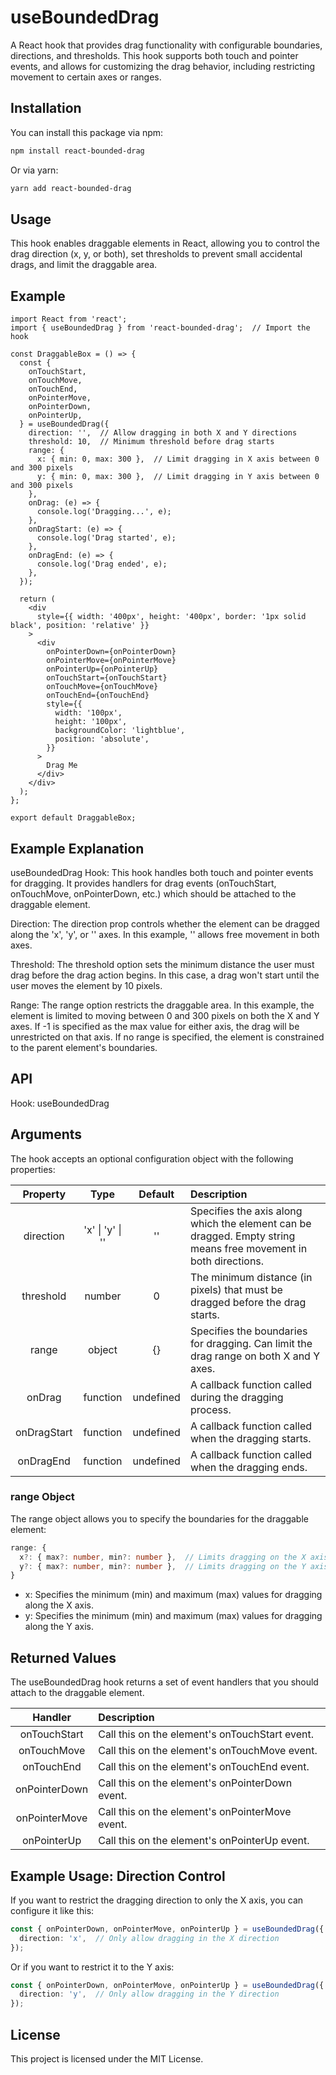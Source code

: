 # useBoundedDrag

A React hook that provides drag functionality with configurable boundaries, directions, and thresholds. This hook supports both touch and pointer events, and allows for customizing the drag behavior, including restricting movement to certain axes or ranges.

## Installation
You can install this package via npm:

```bash
npm install react-bounded-drag
```

Or via yarn:
```bash
yarn add react-bounded-drag
```

## Usage
This hook enables draggable elements in React, allowing you to control the drag direction (x, y, or both), set thresholds to prevent small accidental drags, and limit the draggable area.

## Example
```tsx
import React from 'react';
import { useBoundedDrag } from 'react-bounded-drag';  // Import the hook

const DraggableBox = () => {
  const {
    onTouchStart,
    onTouchMove,
    onTouchEnd,
    onPointerMove,
    onPointerDown,
    onPointerUp,
  } = useBoundedDrag({
    direction: '',  // Allow dragging in both X and Y directions
    threshold: 10,  // Minimum threshold before drag starts
    range: {
      x: { min: 0, max: 300 },  // Limit dragging in X axis between 0 and 300 pixels
      y: { min: 0, max: 300 },  // Limit dragging in Y axis between 0 and 300 pixels
    },
    onDrag: (e) => {
      console.log('Dragging...', e);
    },
    onDragStart: (e) => {
      console.log('Drag started', e);
    },
    onDragEnd: (e) => {
      console.log('Drag ended', e);
    },
  });

  return (
    <div
      style={{ width: '400px', height: '400px', border: '1px solid black', position: 'relative' }}
    >
      <div
        onPointerDown={onPointerDown}
        onPointerMove={onPointerMove}
        onPointerUp={onPointerUp}
        onTouchStart={onTouchStart}
        onTouchMove={onTouchMove}
        onTouchEnd={onTouchEnd}
        style={{
          width: '100px',
          height: '100px',
          backgroundColor: 'lightblue',
          position: 'absolute',
        }}
      >
        Drag Me
      </div>
    </div>
  );
};

export default DraggableBox;

```

## Example Explanation
useBoundedDrag Hook: This hook handles both touch and pointer events for dragging. It provides handlers for drag events (onTouchStart, onTouchMove, onPointerDown, etc.) which should be attached to the draggable element.

Direction: The direction prop controls whether the element can be dragged along the 'x', 'y', or '' axes. In this example, '' allows free movement in both axes.

Threshold: The threshold option sets the minimum distance the user must drag before the drag action begins. In this case, a drag won't start until the user moves the element by 10 pixels.

Range: The range option restricts the draggable area. In this example, the element is limited to moving between 0 and 300 pixels on both the X and Y axes.
If -1 is specified as the max value for either axis, the drag will be unrestricted on that axis.
If no range is specified, the element is constrained to the parent element's boundaries.

## API
Hook: useBoundedDrag
## Arguments
The hook accepts an optional configuration object with the following properties:

|Property  |  Type  |  Default  |  Description|
|:-----------:|:------------:|:------------:|:------------|
|direction  |  'x' \| 'y' \| ''  |  ''  |  Specifies the axis along which the element can be dragged. Empty string means free movement in both directions.|
|threshold  |  number  |  0  |  The minimum distance (in pixels) that must be dragged before the drag starts.|
|range  |  object  |  {}  |  Specifies the boundaries for dragging. Can limit the drag range on both X and Y axes.|
|onDrag  |  function  |  undefined  |  A callback function called during the dragging process.|
|onDragStart  |  function  |  undefined  |  A callback function called when the dragging starts.|
|onDragEnd  |  function  |  undefined  |  A callback function called when the dragging ends.|

### range Object
The range object allows you to specify the boundaries for the draggable element:

```ts
range: {
  x?: { max?: number, min?: number },  // Limits dragging on the X axis
  y?: { max?: number, min?: number },  // Limits dragging on the Y axis
}
```
* x: Specifies the minimum (min) and maximum (max) values for dragging along the X axis.
* y: Specifies the minimum (min) and maximum (max) values for dragging along the Y axis.


## Returned Values
The useBoundedDrag hook returns a set of event handlers that you should attach to the draggable element.

|Handler  |  Description|
|:------------:|:------------|
|onTouchStart  |  Call this on the element's onTouchStart event.|
|onTouchMove  |  Call this on the element's onTouchMove event.|
|onTouchEnd  |  Call this on the element's onTouchEnd event.|
|onPointerDown  |  Call this on the element's onPointerDown event.|
|onPointerMove  |  Call this on the element's onPointerMove event.|
|onPointerUp  |  Call this on the element's onPointerUp event.|


## Example Usage: Direction Control
If you want to restrict the dragging direction to only the X axis, you can configure it like this:

```ts
const { onPointerDown, onPointerMove, onPointerUp } = useBoundedDrag({
  direction: 'x',  // Only allow dragging in the X direction
});
```

Or if you want to restrict it to the Y axis:
```ts
const { onPointerDown, onPointerMove, onPointerUp } = useBoundedDrag({
  direction: 'y',  // Only allow dragging in the Y direction
});
```

## License
This project is licensed under the MIT License.
